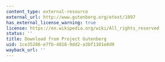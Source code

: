 ```yaml
---
content_type: external-resource
external_url: http://www.gutenberg.org/etext/1097
has_external_license_warning: true
license: https://en.wikipedia.org/wiki/All_rights_reserved
status: ''
title: Download from Project Gutenberg
uid: 1ce35286-e7fb-4818-9dd2-a3bf1101e8d9
wayback_url: ''
---
```

